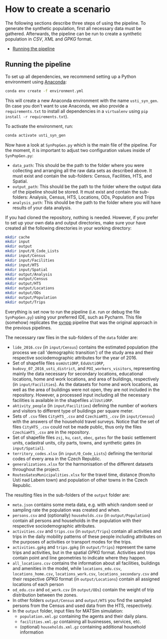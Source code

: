 # How to create a scenario

The following sections describe three steps of using the pipeline. To generate
the synthetic population, first all necessary data must be gathered. Afterwards,
the pipeline can be run to create a synthetic population in *CSV*, *XML* and *GPKG*
format.

- [Running the pipeline](#section-data)

## <a name="section-data"/>Running the pipeline

To set up all dependencies, we recommend setting up a Python environment using [Anaconda](https://www.anaconda.com/):

```bash
conda env create -f environment.yml
```

This will create a new Anaconda environment with the name `usti_syn_gen`. (In
case you don't want to use Anaconda, we also provide a `requirements.txt` to
install all dependencies in a `virtualenv` using `pip install -r requirements.txt`).

To activate the environment, run:

```bash
conda activate usti_syn_gen
```

Now have a look at `SynPopGen.py` which is the main file of the pipeline. For the moment, it is important to adjust
two configuration values inside of `SynPopGen.py`:

- `data_path`: This should be the path to the folder where you were collecting
and arranging all the raw data sets as described above.
It must exist and contain the sub-folders: Census, Facilities, HTS, and Spatial.
- `output_path`: This should be the path to the folder where the output data 
of the pipeline should be stored. 
It must exist and contain the sub-folders: Analysis, Census, HTS, Locations, 
ODs, Population and Trips
- `analysis_path`: This should be the path to the folder where you will have 
results of your data analysis.

If you had cloned the repository, nothing is needed. However, if you prefer to set up your own data and output 
directories, make sure your have created all the following directories in your working directory:

```bash
mkdir cache
mkdir input
mkdir output
mkdir input/0_Code_Lists
mkdir input/Census
mkdir input/Facilities
mkdir input/HTS
mkdir input/Spatial
mkdir output/Analysis
mkdir output/Census
mkdir output/HTS
mkdir output/Locations
mkdir output/ODs
mkdir output/Population
mkdir output/Trips
```

Everything is set now to run the pipeline (i.e. run or debug the file `SynPopGen.py`) using your preferred IDE, such as Pycharm. 
This file (somehow) replicates the [synpp](https://github.com/eqasim-org/synpp) pipeline that was the original approach in the previous pipelines.

The necessary raw files in the sub-folders of the `data` folder are:
- `lide_2016.csv` (in `input/Census`) contains the estimated population (the process we call 'demographic transition') 
of the study area and their respective sociodemographic attributes for the year of 2016.
- Set of shapefile files `osmUstiORP`, `EduUstiORP`, `budovy_07_2016_usti_district`, and `POI_workers_visitors`, 
representing mainly the data necessary for secondary locations, educational locations, home and work locations, and area 
of buildings, respectively (in `input/Facilities`). As the datasets for home and work locations, as well as the area of 
buildings were not open, they are not included in the repository. However, a processed input including all the necessary
facilities is available in the shapefiles `allUstiORP`.
- `aktivity_people` (in `input/Facilities`) defining the number of workers and visitors to different type of buildings 
per square meter.
- Sets of `.csv` files `CityHTS_.csv` and `CzechiaHTS_.csv` (in `input/Census`) with the answers of the household travel
surveys. Notice that the set of files `CityHTS_.csv` could not be made public, thus only the files `CzechiaHTS_.csv` are
in the repository.
- Set of shapefile files `zsj`, `ku`, `cast`, `obec`, `gates` for the basic settlement units, cadastral units, city parts,
towns, and synthetic gates (in `input/Spatial`).
- `territory_codes.xlsx` (in `input/0_Code_Lists`) defining the territorial codes of every area in the Czech Republic.
- `generalizations.xlsx` for the harmonisation of the different datasets throughout the project.
- `RoutesGatesMunicipalities.xlsx` for the travel time, distance (from/to Ustí nad Labem town) and population of other
towns in the Czech Republic.

The resulting files in the sub-folders of the `output` folder are:

- `meta.json` contains some meta data, e.g. with which random seed or sampling
rate the population was created and when.
- `persons.csv` and (optionally) `households.csv` (in `output/Population`) contain all persons 
and households in the population with their respective sociodemographic attributes.
- `activities.csv` and `trips.csv` (in `output/Trips`)  contain all activities and trips in the
daily mobility patterns of these people including attributes on the purposes
of activities or transport modes for the trips.
- `activities.gpkg` and `trips.gpkg` (in `output/Trips`) represent the same trips and
activities, but in the spatial *GPKG* format. Activities and trips contain point and line
geometries to indicate where they happen.
- `all_locations.csv` contains the information about all facilities, buildings and amenities in the model,
while `locations_edu.csv`, `locations_home.csv`, `locations_work.csv`, `locations_secondary.csv` 
and their respective *GPKG* format (in `output/Locations`)  contain all assigned locations of each person
- `od_edu.csv` and `od_work.csv` (in `output/ODs`) contain the weight of trip distribution between
the zones.
- In other folders `output/Census` and `output/HTS` you find the sampled persons from the Census and
used data from the HTS, respectively. 
- In the `output` folder, input files for MATSim simulation:
  - `population.xml.gz` containing the agents and their daily plans.
  - `facilities.xml.gz` containing all businesses, services, etc.
  - (optional) `households.xml.gz` containing additional household information